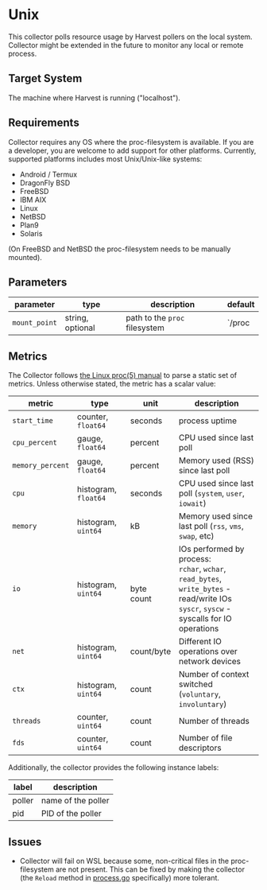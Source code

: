 

# Unix

This collector polls resource usage by Harvest pollers on the local system. Collector might be extended in the future to monitor any local or remote process.

## Target System
The machine where Harvest is running ("localhost").

## Requirements
Collector requires any OS where the  proc-filesystem is available. If you are a developer, you are welcome to add support for other platforms. Currently, supported platforms includes most Unix/Unix-like systems:

* Android / Termux
* DragonFly BSD
* FreeBSD
* IBM AIX
* Linux
* NetBSD
* Plan9
* Solaris

(On FreeBSD and NetBSD the proc-filesystem needs to be manually mounted).

## Parameters

| parameter              | type         | description                                      | default                |
|------------------------|--------------|--------------------------------------------------|------------------------|
| `mount_point`      | string, optional | path to the `proc` filesystem                    | `/proc                 |

## Metrics

The Collector follows [the Linux proc(5) manual](https://man7.org/linux/man-pages/man5/procfs.5.html) to parse a static set of metrics. Unless otherwise stated, the metric has a scalar value:

| metric             | type                       | unit          | description                                              |
|--------------------|----------------------------|---------------|----------------------------------------------------------|
| `start_time`       | counter, `float64`         | seconds       | process uptime                                           |
| `cpu_percent`      | gauge, `float64`           | percent       | CPU used since last poll                                 |
| `memory_percent`   | gauge, `float64`           | percent       | Memory used (RSS) since last poll                        |
| `cpu`              | histogram, `float64`       | seconds       | CPU used since last poll (`system`, `user`, `iowait`)    |
| `memory`           | histogram, `uint64`        | kB            | Memory used since last poll (`rss`, `vms`, `swap`, etc)  |
| `io` | histogram, `uint64`  | <br>byte<br>count  | IOs performed by process:<br>`rchar`, `wchar`, `read_bytes`, `write_bytes` - read/write IOs<br>`syscr`, `syscw` - syscalls for IO operations  |
| `net`              | histogram, `uint64`        | count/byte    | Different IO operations over network devices  |
| `ctx`              | histogram, `uint64`        | count         | Number of context switched (`voluntary`, `involuntary`)  |
| `threads`          | counter, `uint64`          | count         | Number of threads                                        |
| `fds`              | counter, `uint64`          | count         | Number of file descriptors                               |
  

Additionally, the collector provides the following instance labels:

| label             | description                                              |
|-------------------|----------------------------------------------------------|
| poller            | name of the poller                                       |
| pid               | PID of the poller                                        |


## Issues

* Collector will fail on WSL because some, non-critical files in the proc-filesystem are not present. This can be fixed by making the collector (the `Reload` method in [process.go](process.go) specifically) more tolerant.